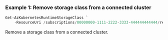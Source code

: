 ### Example 1: Remove storage class from a connected cluster
```powershell
Get-AzKubernetesRuntimeStorageClass `
    -ResourceUri /subscriptions/00000000-1111-2222-3333-444444444444/resourceGroups/example/providers/Microsoft.Kubernetes/connectedClusters/cluster1 -Name "default"
```

Remove a storage class from a connected cluster.


